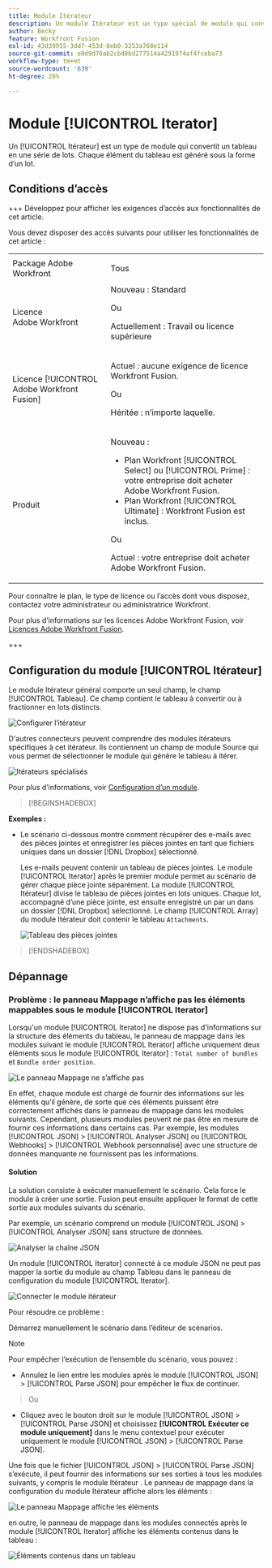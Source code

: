 ```yaml
---
title: Module Itérateur
description: Un module Itérateur est un type spécial de module qui convertit un tableau en une série de lots. Chaque élément du tableau est généré sous la forme d’un lot.
author: Becky
feature: Workfront Fusion
exl-id: 43d39955-3dd7-453d-8eb0-3253a768e114
source-git-commit: e0d9d76ab2cbd8bd277514a4291974af4fceba73
workflow-type: tm+mt
source-wordcount: '639'
ht-degree: 26%

---
```


# Module [!UICONTROL Iterator]

Un [!UICONTROL Itérateur] est un type de module qui convertit un tableau en une série de lots. Chaque élément du tableau est généré sous la forme d’un lot.

## Conditions d’accès

+++ Développez pour afficher les exigences d’accès aux fonctionnalités de cet article.

Vous devez disposer des accès suivants pour utiliser les fonctionnalités de cet article :

<table style="table-layout:auto">
 <col> 
 <col> 
 <tbody> 
  <tr> 
    <td role="rowheader">Package Adobe Workfront</td> 
   <td> <p>Tous</p> </td> 
  </tr> 
  <tr data-mc-conditions=""> 
   <td role="rowheader">Licence Adobe Workfront</td> 
   <td> Nouveau : Standard<p>Ou</p><p>Actuellement : Travail ou licence supérieure</p> </td> 
  </tr> 
  <tr> 
   <td role="rowheader">Licence [!UICONTROL Adobe Workfront Fusion]</td> 
   <td>
   <p>Actuel : aucune exigence de licence Workfront Fusion.</p>
   <p>Ou</p>
   <p>Héritée : n’importe laquelle. </p>
   </td> 
  </tr> 
  <tr> 
   <td role="rowheader">Produit</td> 
   <td>
   <p>Nouveau :</p> <ul><li>Plan Workfront [!UICONTROL Select] ou [!UICONTROL Prime] : votre entreprise doit acheter Adobe Workfront Fusion.</li><li>Plan Workfront [!UICONTROL Ultimate] : Workfront Fusion est inclus.</li></ul>
   <p>Ou</p>
   <p>Actuel : votre entreprise doit acheter Adobe Workfront Fusion.</p>
   </td> 
  </tr>
 </tbody> 
</table>


Pour connaître le plan, le type de licence ou l’accès dont vous disposez, contactez votre administrateur ou administratrice Workfront.

Pour plus d’informations sur les licences Adobe Workfront Fusion, voir [Licences Adobe Workfront Fusion](/help/workfront-fusion/set-up-and-manage-workfront-fusion/licensing-operations-overview/license-automation-vs-integration.md).

+++

## Configuration du module [!UICONTROL Itérateur]

Le module Itérateur général comporte un seul champ, le champ [!UICONTROL Tableau]. Ce champ contient le tableau à convertir ou à fractionner en lots distincts.

![Configurer l’itérateur](assets/set-up-iterator.jpg)

D&#39;autres connecteurs peuvent comprendre des modules itérateurs spécifiques à cet itérateur. Ils contiennent un champ de module Source qui vous permet de sélectionner le module qui génère le tableau à itérer.

![Itérateurs spécialisés](assets/specialized-iterators.jpg)

Pour plus d’informations, voir [Configuration d’un module](/help/workfront-fusion/create-scenarios/add-modules/configure-a-modules-settings.md).

>[!BEGINSHADEBOX]

**Exemples :**

* Le scénario ci-dessous montre comment récupérer des e-mails avec des pièces jointes et enregistrer les pièces jointes en tant que fichiers uniques dans un dossier [!DNL Dropbox] sélectionné.

  Les e-mails peuvent contenir un tableau de pièces jointes. Le module [!UICONTROL Iterator] après le premier module permet au scénario de gérer chaque pièce jointe séparément. La module [!UICONTROL Itérateur] divise le tableau de pièces jointes en lots uniques. Chaque lot, accompagné d’une pièce jointe, est ensuite enregistré un par un dans un dossier [!DNL Dropbox] sélectionné. Le champ [!UICONTROL Array] du module Itérateur doit contenir le tableau `Attachments`.

  ![Tableau des pièces jointes](assets/attachments-array.jpg)

>[!ENDSHADEBOX]


## Dépannage

### Problème : le panneau Mappage n’affiche pas les éléments mappables sous le module [!UICONTROL Iterator]

Lorsqu&#39;un module [!UICONTROL Iterator] ne dispose pas d&#39;informations sur la structure des éléments du tableau, le panneau de mappage dans les modules suivant le module [!UICONTROL Iterator] affiche uniquement deux éléments sous le module [!UICONTROL Iterator] : `Total number of bundles` et `Bundle order position`.

![Le panneau Mappage ne s’affiche pas](assets/mapping-panel-doesnt-display.png)

En effet, chaque module est chargé de fournir des informations sur les éléments qu’il génère, de sorte que ces éléments puissent être correctement affichés dans le panneau de mappage dans les modules suivants. Cependant, plusieurs modules peuvent ne pas être en mesure de fournir ces informations dans certains cas. Par exemple, les modules [!UICONTROL JSON] > [!UICONTROL Analyser JSON] ou [!UICONTROL Webhooks] > [!UICONTROL Webhook personnalisé] avec une structure de données manquante ne fournissent pas les informations.

#### Solution

La solution consiste à exécuter manuellement le scénario. Cela force le module à créer une sortie. Fusion peut ensuite appliquer le format de cette sortie aux modules suivants du scénario.

Par exemple, un scénario comprend un module [!UICONTROL JSON] > [!UICONTROL Analyser JSON] sans structure de données.

![Analyser la chaîne JSON](assets/json-parse-json.png)

Un module [!UICONTROL Iterator] connecté à ce module JSON ne peut pas mapper la sortie du module au champ Tableau dans le panneau de configuration du module [!UICONTROL Iterator].

![Connecter le module itérateur](assets/connect-iterator-module.png)

Pour résoudre ce problème :

Démarrez manuellement le scénario dans l’éditeur de scénarios.

>[!NOTE]
>
>Pour empêcher l’exécution de l’ensemble du scénario, vous pouvez :
>
>* Annulez le lien entre les modules après le module [!UICONTROL JSON] > [!UICONTROL Parse JSON] pour empêcher le flux de continuer.
>  >   Ou
>* Cliquez avec le bouton droit sur le module [!UICONTROL JSON] > [!UICONTROL Parse JSON] et choisissez **[!UICONTROL Exécuter ce module uniquement]** dans le menu contextuel pour exécuter uniquement le module [!UICONTROL JSON] > [!UICONTROL Parse JSON].

Une fois que le fichier [!UICONTROL JSON] > [!UICONTROL Parse JSON] s’exécute, il peut fournir des informations sur ses sorties à tous les modules suivants, y compris le module Itérateur . Le panneau de mappage dans la configuration du module Itérateur affiche alors les éléments :

![Le panneau Mappage affiche les éléments](assets/mapping-panel-displays-items.png)

en outre, le panneau de mappage dans les modules connectés après le module [!UICONTROL Iterator] affiche les éléments contenus dans le tableau :

![Éléments contenus dans un tableau](assets/items-contained-in-array.png)
